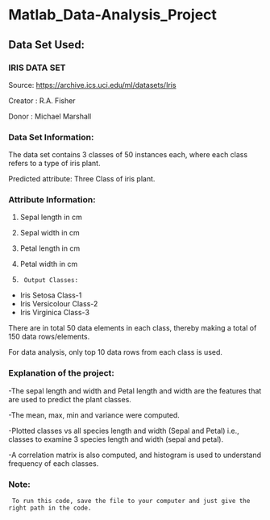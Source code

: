 # Matlab_Data-Analysis_Project


## Data Set Used:

### IRIS DATA SET


Source: https://archive.ics.uci.edu/ml/datasets/Iris
 

Creator : R.A. Fisher

Donor  :  Michael Marshall



### Data Set Information:

The data set contains 3 classes of 50 instances each, where each class refers to a type of iris plant.

Predicted attribute: Three Class of iris plant.

### Attribute Information:

1.	Sepal length in cm
2.	Sepal width in cm
3.	Petal length in cm
4.	Petal width in cm


5.      Output Classes:
 
- Iris Setosa                Class-1
- Iris Versicolour           Class-2
- Iris Virginica             Class-3

 

There are in total 50 data elements in each class, thereby making a total of 150 data rows/elements.

For data analysis, only top 10 data rows from each class is used.


### Explanation of the project:

-The sepal length and width and Petal length and width are the features that are used to predict the plant classes.

-The mean, max, min and variance were computed. 

-Plotted classes vs all species length and width (Sepal and Petal) i.e., classes to examine 3 species length and width (sepal and petal).

-A correlation matrix is also computed, and histogram is used to understand frequency of each classes.

### Note:
     To run this code, save the file to your computer and just give the right path in the code.

																	
																	
																	
